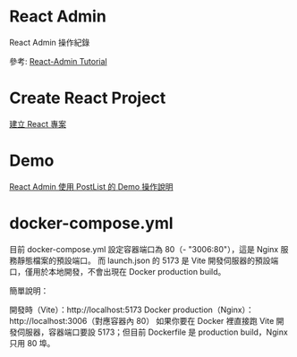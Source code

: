 # React Admin
React Admin  操作紀錄

參考: [React-Admin Tutorial](https://marmelab.com/react-admin/Tutorial.html)

# Create React Project
[建立 React 專案](./docs/CreateReactProject.md)  

# Demo
[React Admin 使用 PostList 的 Demo 操作說明](./docs/PostList.md)  

# docker-compose.yml
目前 docker-compose.yml 設定容器端口為 80（- "3006:80"），這是 Nginx 服務靜態檔案的預設端口。
而 launch.json 的 5173 是 Vite 開發伺服器的預設端口，僅用於本地開發，不會出現在 Docker production build。

簡單說明：

開發時（Vite）：http://localhost:5173
Docker production（Nginx）：http://localhost:3006（對應容器內 80）
如果你要在 Docker 裡直接跑 Vite 開發伺服器，容器端口要設 5173；但目前 Dockerfile 是 production build，Nginx 只用 80 埠。
